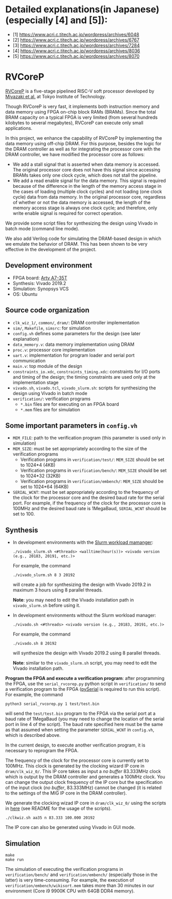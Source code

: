 # Detailed explanations(in Japanese) (especially [4] and [5]):
- [1] https://www.acri.c.titech.ac.jp/wordpress/archives/6048
- [2] https://www.acri.c.titech.ac.jp/wordpress/archives/6767
- [3] https://www.acri.c.titech.ac.jp/wordpress/archives/7284
- [4] https://www.acri.c.titech.ac.jp/wordpress/archives/8036
- [5] https://www.acri.c.titech.ac.jp/wordpress/archives/8070

# RVCoreP
[RVCoreP](https://www.arch.cs.titech.ac.jp/wk/rvcore/doku.php?id=start) is a five-stage pipelined RISC-V soft processor developed by [Miyazaki et al.](https://arxiv.org/pdf/2002.03568.pdf) at Tokyo Institute of Technology.

Though RVCoreP is very fast, it implements both instruction memory and data memory using FPGA on-chip block RAMs (BRAMs). Since the total BRAM capacity on a typical FPGA is very limited (from several hundreds kilobytes to several megabytes), RVCoreP can execute only small applications.

In this project, we enhance the capability of RVCoreP by implementing the data memory using off-chip DRAM. For this purpose, besides the logic for the DRAM controller as well as for integrating the processor core with the DRAM controller, we have modified the processor core as follows:
 - We add a stall signal that is asserted when data memory is accessed. The original processor core does not have this signal since accessing BRAMs takes only one clock cycle, which does not stall the pipeline.
 - We add a read enable signal for the data memory. This signal is required because of the difference in the length of the memory access stage in the cases of loading (multiple clock cycles) and not loading (one clock cycle) data from data memory. In the original processor core, regardless of whether or not the data memory is accessed, the length of the memory access stage is always one clock cycle; and therefore, only write enable signal is required for correct operation.

We provide some script files for synthesizing the design using Vivado in batch mode (command line mode).

We also add Verilog code for simulating the DRAM-based design in which we emulate the behavior of DRAM. This has been shown to be very effective in the development of the project.

## Development environment
 - FPGA board: [Arty A7-35T](https://reference.digilentinc.com/reference/programmable-logic/arty-a7/start)
 - Synthesis: Vivado 2019.2
 - Simulation: Synopsys VCS
 - OS: Ubuntu

## Source code organization
 - ```clk_wiz_1/```, ```common/```, ```dram/```: DRAM controller implementation
 - ```sim/```, ```Makefile```, ```simsrc```: for simulation
 - ```config.vh``` defines some parameters for the design (see later explanation)
 - ```data_memory.v```: data memory implementation using DRAM
 - ```proc.v```: processor core implementation
 - ```uart.v```: implementation for program loader and serial port communication
 - ```main.v```: top module of the design
 - ```constraints_io.xdc```, ```constraints_timing.xdc```: constraints for I/O ports and timing of the design; the timing constraints are used only at the implementation stage
 - ```vivado.sh```, ```vivado.tcl```, ```vivado_slurm.sh```: scripts for synthesizing the design using Vivado in batch mode
 - ```verification/```: verification programs
   - ```*.bin``` files are for executing on an FPGA board
   - ```*.mem``` files are for simulation

## Some important parameters in ```config.vh```
 - ```MEM_FILE```: path to the verification program (this parameter is used only in simulation)
 - ```MEM_SIZE```: must be set appropriately according to the size of the verification programs
   - Verification programs in ```verification/test/```: ```MEM_SIZE``` should be set to 1024*4 (4KB)
   - Verification programs in ```verification/bench/```: ```MEM_SIZE``` should be set to 1024*32 (32KB)
   - Verification programs in ```verification/embench/```: ```MEM_SIZE``` should be set to 1024*64 (64KB)
 - ```SERIAL_WCNT```: must be set appropriately according to the frequency of the clock for the processor core and the desired baud rate for the serial port. For example, if the frequency of the clock for the processor core is 100MHz and the desired baud rate is 1MegaBaud, ```SERIAL_WCNT``` should be set to 100.

## Synthesis
 - In development environments with the [Slurm workload mamanger](https://www.schedmd.com/):
   ```lang-bash
   ./vivado_slurm.sh <#threads> <walltime(hour(s))> <vivado version (e.g., 20183, 20191, etc.)>
   ```
   For example, the command
   ```lang-bash
   ./vivado_slurm.sh 8 3 20192
   ```
   will create a job for synthesizing the design with Vivado 2019.2 in maximum 3 hours using 8 parallel threads.
   
   **Note**: you may need to edit the Vivado installation path in ```vivado_slurm.sh``` before using it.
 - In development environments without the Slurm workload manager:
   ```lang-bash
   ./vivado.sh <#threads> <vivado version (e.g., 20183, 20191, etc.)>
   ```
   For example, the command
   ```lang-bash
   ./vivado.sh 8 20192
   ```
   will synthesize the design with Vivado 2019.2 using 8 parallel threads.
   
   **Note**: similar to the ```vivado_slurm.sh``` script, you may need to edit the Vivado installation path.

**Program the FPGA and execute a verification program**: after programming the FPGA, use the ```serial_rvcorep.py``` python script in ```verification/``` to send a verification program to the FPGA ([pySerial](https://pythonhosted.org/pyserial/pyserial.html#installation) is required to run this script). For example, the command
``` lang-bash
python3 serial_rvcorep.py 1 test/test.bin
```
will send the ```test/test.bin``` program to the FPGA via the serial port at a baud rate of 1MegaBaud (you may need to change the location of the serial port in line 4 of the script). The baud rate specified here must be the same as that assumed when setting the parameter ```SERIAL_WCNT``` in ```config.vh```, which is described above.

In the current design, to execute another verification program, it is necessary to reprogram the FPGA.

The frequency of the clock for the processor core is currently set to 100MHz. This clock is generated by the clocking wizard IP core in ```dram/clk_wiz_0/```. This IP core takes as input a *no buffer* 83.333MHz clock which is output by the DRAM controller and generates a 100MHz clock. You can change the output clock frequency of the IP core but the specification of the input clock (*no buffer*, 83.333MHz) cannot be changed (it is related to the settings of the MIG IP core in the DRAM controller).

We generate the clocking wizad IP core in ```dram/clk_wiz_0/``` using the scripts in [here](https://github.com/thiemchu/clkwiz) (see README for the usage of the scripts).
``` lang-bash
./clkwiz.sh aa35 n 83.333 100.000 20192
```
The IP core can also be generated using Vivado in GUI mode.

## Simulation
``` lang-bash
make
make run
```
The simulation of executing the verification programs in ```verification/bench/``` and ```verification/embench/``` (especially those in the latter) is very time-consuming. For example, the execution of ```verification/embench/wikisort.mem``` takes more than 30 minutes in our environment (Core i9 9900K CPU with 64GB DDR4 memory).
